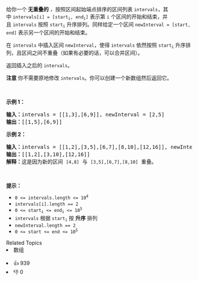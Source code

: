 <p>给你一个<strong> 无重叠的</strong><em> ，</em>按照区间起始端点排序的区间列表 <code>intervals</code>，其中&nbsp;<code>intervals[i] = [start<sub>i</sub>, end<sub>i</sub>]</code>&nbsp;表示第&nbsp;<code>i</code>&nbsp;个区间的开始和结束，并且&nbsp;<code>intervals</code>&nbsp;按照&nbsp;<code>start<sub>i</sub></code>&nbsp;升序排列。同样给定一个区间&nbsp;<code>newInterval = [start, end]</code>&nbsp;表示另一个区间的开始和结束。</p>

<p>在&nbsp;<code>intervals</code> 中插入区间&nbsp;<code>newInterval</code>，使得&nbsp;<code>intervals</code>&nbsp;依然按照&nbsp;<code>start<sub>i</sub></code>&nbsp;升序排列，且区间之间不重叠（如果有必要的话，可以合并区间）。</p>

<p>返回插入之后的&nbsp;<code>intervals</code>。</p>

<p><strong>注意</strong> 你不需要原地修改&nbsp;<code>intervals</code>。你可以创建一个新数组然后返回它。</p>

<p>&nbsp;</p>

<p><strong>示例&nbsp;1：</strong></p>

<pre>
<strong>输入：</strong>intervals = [[1,3],[6,9]], newInterval = [2,5]
<strong>输出：</strong>[[1,5],[6,9]]
</pre>

<p><strong>示例 2：</strong></p>

<pre>
<strong>输入：</strong>intervals = [[1,2],[3,5],[6,7],[8,10],[12,16]], newInterval = [4,8]
<strong>输出：</strong>[[1,2],[3,10],[12,16]]
<strong>解释：</strong>这是因为新的区间 <span><code>[4,8]</code></span> 与 <span><code>[3,5],[6,7],[8,10]</code></span>&nbsp;重叠。
</pre>

<p>&nbsp;</p>

<p><strong>提示：</strong></p>

<ul> 
 <li><code>0 &lt;= intervals.length &lt;= 10<sup>4</sup></code></li> 
 <li><code>intervals[i].length == 2</code></li> 
 <li><code>0 &lt;=&nbsp;start<sub>i</sub> &lt;=&nbsp;end<sub>i</sub> &lt;= 10<sup>5</sup></code></li> 
 <li><code>intervals</code> 根据 <code>start<sub>i</sub></code> 按 <strong>升序</strong> 排列</li> 
 <li><code>newInterval.length == 2</code></li> 
 <li><code>0 &lt;=&nbsp;start &lt;=&nbsp;end &lt;= 10<sup>5</sup></code></li> 
</ul>

<div><div>Related Topics</div><div><li>数组</li></div></div><br><div><li>👍 939</li><li>👎 0</li></div>
